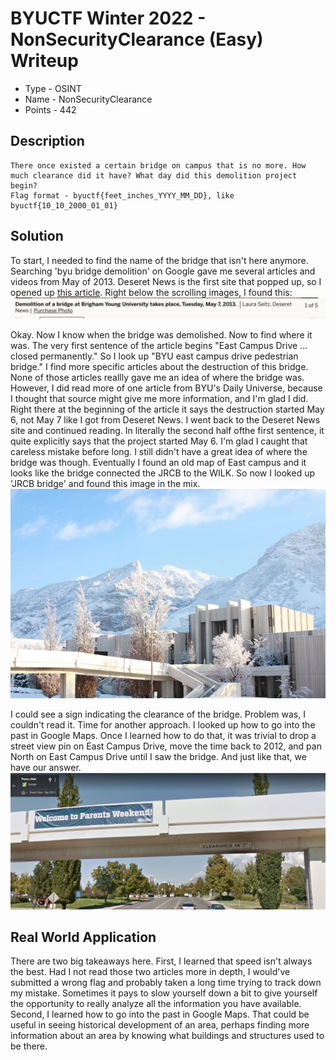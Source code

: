 # BYUCTF Winter 2022 - NonSecurityClearance (Easy) Writeup
* Type - OSINT
* Name - NonSecurityClearance
* Points - 442

## Description
```
There once existed a certain bridge on campus that is no more. How much clearance did it have? What day did this demolition project begin?
Flag format - byuctf{feet_inches_YYYY_MM_DD}, like byuctf{10_10_2000_01_01}
```

## Solution
To start, I needed to find the name of the bridge that isn't here anymore. Searching 'byu bridge demolition' on Google gave me several articles and videos from May of 2013. Deseret News is the first site that popped up, so I opened up [this article](https://www.deseret.com/2013/5/9/20519382/byu-s-east-campus-drive-closed-pedestrian-bridge-demolished). Right below the scrolling images, I found this:
![first date](./FirstDate.png)

Okay. Now I know when the bridge was demolished. Now to find where it was. The very first sentence of the article begins "East Campus Drive ... closed permanently." So I look up "BYU east campus drive pedestrian bridge." I find more specific articles about the destruction of this bridge. None of those articles reallly gave me an idea of where the bridge was. However, I did read more of one article from BYU's Daily Universe, because I thought that source might give me more information, and I'm glad I did. Right there at the beginning of the article it says the destruction started May 6, not May 7 like I got from Deseret News. I went back to the Deseret News site and continued reading. In literally the second half ofthe first sentence, it quite explicitly says that the project started May 6. I'm glad I caught that careless mistake before long. I still didn't have a great idea of where the bridge was though. Eventually I found an old map of East campus and it looks like the bridge connected the JRCB to the WILK. So now I looked up 'JRCB bridge' and found this image in the mix.
![bridge](./bridge.jpeg)

I could see a sign indicating the clearance of the bridge. Problem was, I couldn't read it. Time for another approach. I looked up how to go into the past in Google Maps. Once I learned how to do that, it was trivial to drop a street view pin on East Campus Drive, move the time back to 2012, and pan North on East Campus Drive until I saw the bridge. And just like that, we have our answer.
![clearance](./Clearance.png)

## Real World Application
There are two big takeaways here. First, I learned that speed isn't always the best. Had I not read those two articles more in depth, I would've submitted a wrong flag and probably taken a long time trying to track down my mistake. Sometimes it pays to slow yourself down a bit to give yourself the opportunity to really analyze all the information you have available. Second, I learned how to go into the past in Google Maps. That could be useful in seeing historical development of an area, perhaps finding more information about an area by knowing what buildings and structures used to be there.
